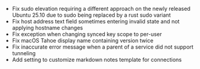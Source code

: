 - Fix sudo elevation requiring a different approach on the newly released Ubuntu 25.10 due to sudo being replaced by a rust sudo variant
- Fix host address text field sometimes entering invalid state and not applying hostname changes
- Fix exception when changing synced key scope to per-user
- Fix macOS Tahoe display name containing version twice
- Fix inaccurate error message when a parent of a service did not support tunneling
- Add setting to customize markdown notes template for connections

